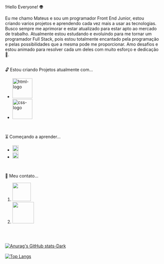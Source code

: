 !Hello Everyone! :alien:

Eu me chamo Mateus e sou um programador Front End Junior, estou criando varios projetos e aprendendo cada vez mais a usar as tecnologias. Busco sempre me aprimorar e  estar atualizado para estar apto ao mercado de trabalho. Atualmente estou estudando e evoluindo para me tornar um programador Full Stack, pois estou totalmente encantado pela programação e pelas possibilidades que a mesma pode me proporcionar. Amo desafios e estou animado para resolver cada um deles com muito esforço e dedicação :green_heart:.
<br>
<br>

:unlock: Estou criando Projetos atualmente com... 

<ul>
<li> <img src = "https://img.shields.io/badge/HTML5-E34F26?style=for-the-badge&logo=html5&logoColor=white" alt = "html-logo" width = 65px></li>
<li> <img src = "https://img.shields.io/badge/CSS3-1572B6?style=for-the-badge&logo=css3&logoColor=white" alt = "css-logo" width = 65px></li>
</ul>
<br>

:hourglass_flowing_sand: Começando a aprender...

<ul>
<li> <img src = "https://img.shields.io/badge/JavaScript-F7DF1E?style=for-the-badge&logo=javascript&logoColor=black" alt = "JavaScript-logo" height = 20px></li>
<li> <img src = "https://img.shields.io/badge/React-20232A?style=for-the-badge&logo=react&logoColor=61DAFB" alt = "React-logo" height = 20px></li>
</ul>
<br>

:email: Meu contato...

<ol>
<li><a href = "mailto:mateusrodriguesalves.mateus96@gmail.com" target="_blank"><img src = "https://img.shields.io/badge/Gmail-D14836?style=for-the-badge&logo=gmail&logoColor=white" width = 60px></a></li>
<li><a href = "https://www.linkedin.com/in/mateus-rodrigues-4b1a84265/" target = "_blank"><img src = "https://img.shields.io/badge/LinkedIn-0077B5?style=for-the-badge&logo=linkedin&logoColor=white" width = 70px></a></li>
</ol>
<br>
<br>

[![Anurag's GitHub stats-Dark](https://github-readme-stats.vercel.app/api?username=mateusrodrigues15&theme=dark#gh-dark-mode-only)](https://github.com/anuraghazra/github-readme-stats#gh-dark-mode-only)
<br>
<br>
[![Top Langs](https://github-readme-stats.vercel.app/api/top-langs/?username=mateusrodrigues15)](https://github.com/anuraghazra/github-readme-stats)





